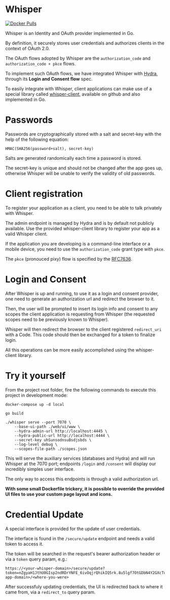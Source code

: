 # Whisper
[![Docker Pulls](https://img.shields.io/docker/pulls/labbsr0x/whisper.svg)](https://hub.docker.com/r/labbsr0x/whisper)

Whisper is an Identity and OAuth provider implemented in Go.

By definition, it securely stores user credentials and authorizes clients in the context of OAuth 2.0.

The OAuth flows adopted by Whisper are the `authorization_code` and `authorization_code + pkce` flows. 

To implement such OAuth flows, we have integrated Whisper with [Hydra](https://github.com/ory/hydra), through its **Login and Consent flow** spec.

To easily integrate with Whisper, client applications can make use of a special library called [whisper-client](https://github.com/labbsr0x/whisper-client), available on github and also implemented in Go.

# Passwords

Passwords are cryptographically stored with a salt and secret-key with the help of the following equation:

```
HMAC(SHA256(password+salt), secret-key)
```

Salts are generated randomically each time a password is stored.

The secret-key is unique and should not be changed after the app goes up, otherwise Whisper will be unable to verify the validity of old passwords.

# Client registration

To register your application as a client, you need to be able to talk privately with Whisper. 

The admin endpoint is managed  by Hydra and is by default not publicly available. Use the provided whisper-client library to register your app as a valid Whisper client.

If the application you are developing is a command-line interface or a mobile device, you need to use the `authorization_code` grant type with `pkce`.

The `pkce` (pronouced pixy) flow is specified by the [RFC7636](https://tools.ietf.org/html/rfc7636).

# Login and Consent

After Whisper is up and running, to use it as a login and consent provider, one need to generate an authorization url and redirect the browser to it.

Then, the user will be prompted to insert its login info and consent to any scopes the client application is requesting from Whisper (the requested scopes need to be previously known to Whisper).

Whisper will then redirect the browser to the client registered `redirect_uri` with a Code. This code should then be exchanged for a token to finalize login.

All this operations can be more easily accomplished using the whisper-client library.

# Try it yourself

From the project root folder, fire the following commands to execute this project in development mode:

```
docker-compose up -d local
```

```
go build
```

```
./whisper serve --port 7070 \
    --base-ui-path ./web/ui/www \
    --hydra-admin-url http://localhost:4445 \
    --hydra-public-url http://localhost:4444 \
    --secret-key uhSunsodnsuBsdjsbds \
    --log-level debug \
    --scopes-file-path ./scopes.json
```

This will serve the auxiliary services (databases and Hydra) and will run Whisper at the 7070 port; endpoints `/login` and `/consent` will display our incredibly simples user interface.

The only way to access this endpoints is through a valid authorization url.

**With some small Dockerfile trickery, it is possible to override the provided UI files to use your custom page layout and icons.**

# Credential Update

A special interface is provided for the update of user credentials. 

The interface is found in the `/secure/update` endpoint and needs a valid token to access it.

The token will be searched in the request's bearer authorization header or via a `token` query param, e.g.:

```
https://<your-whisper-domain>/secure/update?token=nZgyaH1JthU0GIsp2ndRDrYNFE_6ivOqjrQhikIQ5rk.8u5lgf7OtGDbN4Y2GXcTudf1u8lLX3kvsYkFH3uPxrY&redirect_to=http://<your-app-domain>/<where-you-were>
```

After successfuly updating credentials, the UI is redirected back to where it came from, via a `redirect_to` query param.